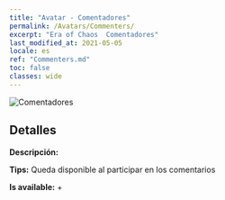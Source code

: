 ```yaml
---
title: "Avatar - Comentadores"
permalink: /Avatars/Commenters/
excerpt: "Era of Chaos  Comentadores"
last_modified_at: 2021-05-05
locale: es
ref: "Commenters.md"
toc: false
classes: wide
---
```

 ![Comentadores](/images/a/avatarFrame_14.png)

## Detalles

 **Descripción:**  

 **Tips:** Queda disponible al participar en los comentarios 

 **Is available:**  + 

